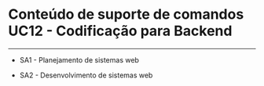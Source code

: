 # Conteúdo de suporte de comandos UC12 - Codificação para Backend
-------------------------------------------------------------------------------

- SA1 - Planejamento de sistemas web 

- SA2 - Desenvolvimento de sistemas web 






































